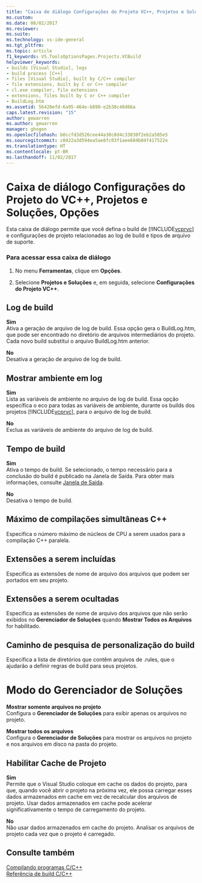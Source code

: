 ```yaml
---
title: "Caixa de diálogo Configurações do Projeto VC++, Projetos e Soluções, Opções | Microsoft Docs"
ms.custom: 
ms.date: 08/02/2017
ms.reviewer: 
ms.suite: 
ms.technology: vs-ide-general
ms.tgt_pltfrm: 
ms.topic: article
f1_keywords: VS.ToolsOptionsPages.Projects.VCBuild
helpviewer_keywords:
- builds [Visual Studio], logs
- build process [C++]
- files [Visual Studio], built by C/C++ compiler
- file extensions, built by C or C++ compiler
- cl.exe compiler, file extensions
- extensions, files built by C or C++ compiler
- BuildLog.htm
ms.assetid: 56420efd-6a95-464e-b890-e2b38c48d66a
caps.latest.revision: "15"
author: gewarren
ms.author: gewarren
manager: ghogen
ms.openlocfilehash: b0ccfd3d526cee44a30c8d4c33030f2eb2a585e5
ms.sourcegitcommit: c0422a3d594ea5ae8fc03f1aee684b04f417522e
ms.translationtype: HT
ms.contentlocale: pt-BR
ms.lasthandoff: 11/02/2017
---
```

# <a name="vc-project-settings-projects-and-solutions-options-dialog-box"></a>Caixa de diálogo Configurações do Projeto do VC++, Projetos e Soluções, Opções
Esta caixa de diálogo permite que você defina o build de [!INCLUDE[vcprvc](../../code-quality/includes/vcprvc_md.md)] e configurações de projeto relacionadas ao log de build e tipos de arquivo de suporte.  
  
### <a name="to-access-this-dialog-box"></a>Para acessar essa caixa de diálogo  
  
1.  No menu **Ferramentas**, clique em **Opções**.  
  
2.  Selecione **Projetos e Soluções** e, em seguida, selecione **Configurações do Projeto VC++**.  
 
## <a name="build-logging"></a>Log de build  
 **Sim**  
  Ativa a geração de arquivo de log de build. Essa opção gera o BuildLog.htm, que pode ser encontrado no diretório de arquivos intermediários do projeto. Cada novo build substitui o arquivo BuildLog.htm anterior.  
  
 **No**  
  Desativa a geração de arquivo de log de build.  

## <a name="show-environment-in-log"></a>Mostrar ambiente em log  
 **Sim**  
 Lista as variáveis de ambiente no arquivo de log de build. Essa opção específica o eco para todas as variáveis de ambiente, durante os builds dos projetos [!INCLUDE[vcprvc](../../code-quality/includes/vcprvc_md.md)], para o arquivo de log de build.  
  
 **No**  
 Exclua as variáveis de ambiente do arquivo de log de build.  

## <a name="build-timing"></a>Tempo de build  
 **Sim**  
  Ativa o tempo de build. Se selecionado, o tempo necessário para a conclusão do build é publicado na Janela de Saída. Para obter mais informações, consulte [Janela de Saída](../../ide/reference/output-window.md).  
  
 **No**  
 Desativa o tempo de build.  
   
## <a name="maximum-concurrent-c-compilations"></a>Máximo de compilações simultâneas C++  
  Especifica o número máximo de núcleos de CPU a serem usados para a compilação C++ paralela.  
  
## <a name="extensions-to-include"></a>Extensões a serem incluídas  
  Especifica as extensões de nome de arquivo dos arquivos que podem ser portados em seu projeto.  

## <a name="extensions-to-hide"></a>Extensões a serem ocultadas  
  Especifica as extensões de nome de arquivo dos arquivos que não serão exibidos no **Gerenciador de Soluções** quando **Mostrar Todos os Arquivos** for habilitado.  

 ## <a name="build-customization-search-path"></a>Caminho de pesquisa de personalização do build  
  Especifica a lista de diretórios que contêm arquivos de .rules, que o ajudarão a definir regras de build para seus projetos.  

# <a name="solution-explorer-mode"></a>Modo do Gerenciador de Soluções  
 **Mostrar somente arquivos no projeto**  
  Configura o **Gerenciador de Soluções** para exibir apenas os arquivos no projeto.  
  
 **Mostrar todos os arquivos**  
  Configura o **Gerenciador de Soluções** para mostrar os arquivos no projeto e nos arquivos em disco na pasta do projeto.  

## <a name="enable-project-caching"></a>Habilitar Cache de Projeto
**Sim**  
Permite que o Visual Studio coloque em cache os dados do projeto, para que, quando você abrir o projeto na próxima vez, ele possa carregar esses dados armazenados em cache em vez de recalcular dos arquivos de projeto. Usar dados armazenados em cache pode acelerar significativamente o tempo de carregamento do projeto.   

**No**  
Não usar dados armazenados em cache do projeto. Analisar os arquivos de projeto cada vez que o projeto é carregado.

## <a name="see-also"></a>Consulte também  
 [Compilando programas C/C++](/cpp/build/building-c-cpp-programs)   
 [Referência de build C/C++](/cpp/build/reference/c-cpp-building-reference)